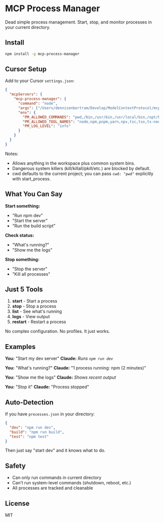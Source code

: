 # MCP Process Manager

Dead simple process management. Start, stop, and monitor processes in your current directory.

## Install

```bash
npm install -g mcp-process-manager
```

## Cursor Setup

Add to your Cursor `settings.json`:

```json
{
  "mcpServers": {
    "mcp-process-manager": {
      "command": "node",
      "args": ["/Users/dennisonbertram/Develop/ModelContextProtocol/mcp-process-manager/dist/index.js"],
      "env": {
        "PM_ALLOWED_COMMANDS": "pwd,/bin,/usr/bin,/usr/local/bin,/opt/homebrew/bin",
        "PM_ALLOWED_TOOL_NAMES": "node,npm,pnpm,yarn,npx,tsc,tsx,ts-node,next,vite,vitest,git,ls,bash,sh,curl,bun",
        "PM_LOG_LEVEL": "info"
      }
    }
  }
}
```

Notes:
- Allows anything in the workspace plus common system bins.
- Dangerous system killers (kill/killall/pkill/etc.) are blocked by default.
- cwd defaults to the current project; you can pass `cwd: "pwd"` explicitly with start_process.

## What You Can Say

**Start something:**
- "Run npm dev"
- "Start the server"
- "Run the build script"

**Check status:**
- "What's running?"
- "Show me the logs"

**Stop something:**
- "Stop the server"
- "Kill all processes"

## Just 5 Tools

1. **start** - Start a process
2. **stop** - Stop a process
3. **list** - See what's running
4. **logs** - View output
5. **restart** - Restart a process

No complex configuration. No profiles. It just works.

## Examples

**You:** "Start my dev server"
**Claude:** *Runs `npm run dev`*

**You:** "What's running?"
**Claude:** "1 process running: npm (2 minutes)"

**You:** "Show me the logs"
**Claude:** *Shows recent output*

**You:** "Stop it"
**Claude:** "Process stopped"

## Auto-Detection

If you have `processes.json` in your directory:

```json
{
  "dev": "npm run dev",
  "build": "npm run build",
  "test": "npm test"
}
```

Then just say "start dev" and it knows what to do.

## Safety

- Can only run commands in current directory
- Can't run system-level commands (shutdown, reboot, etc.)
- All processes are tracked and cleanable

## License

MIT